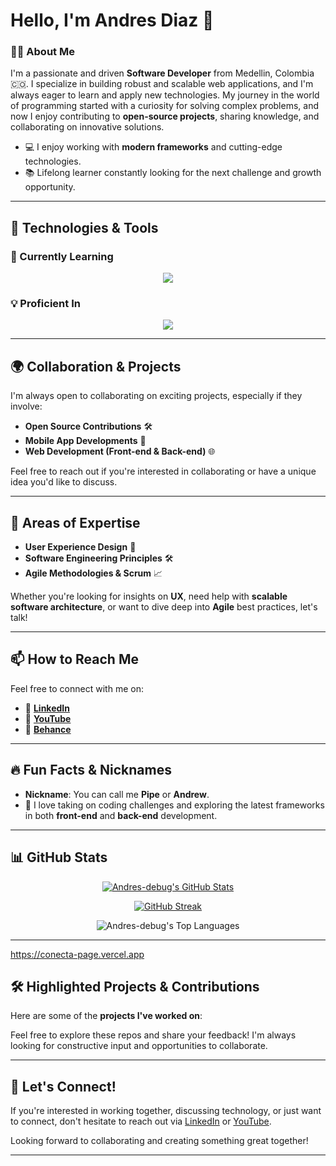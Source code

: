 # Hello, I'm Andres Diaz 👋

### 👨‍💻 About Me

I'm a passionate and driven **Software Developer** from Medellin, Colombia 🇨🇴. I specialize in building robust and scalable web applications, and I'm always eager to learn and apply new technologies. My journey in the world of programming started with a curiosity for solving complex problems, and now I enjoy contributing to **open-source projects**, sharing knowledge, and collaborating on innovative solutions.

- 💻 I enjoy working with **modern frameworks** and cutting-edge technologies.
- 📚 Lifelong learner constantly looking for the next challenge and growth opportunity.

---

## 🚀 Technologies & Tools

### 🌱 Currently Learning

<p align="center">
 <a href="https://skillicons.dev">
    <img src="https://skillicons.dev/icons?i=nestjs,prisma,threejs,astro&perline=8" />
 </a>
</p>

### 💡 Proficient In

<p align="center">
 <a href="https://skillicons.dev">
    <img src="https://skillicons.dev/icons?i=react,nextjs,express,linux,js,ts,redux,apollo,graphql,tailwind,angular,git,bootstrap,css,html,figma&perline=8" />
 </a>
</p>

---

## 🌍 Collaboration & Projects

I'm always open to collaborating on exciting projects, especially if they involve:

- **Open Source Contributions** 🛠️
- **Mobile App Developments** 📱
- **Web Development (Front-end & Back-end)** 🌐

Feel free to reach out if you're interested in collaborating or have a unique idea you'd like to discuss.

---

## 💬 Areas of Expertise

- **User Experience Design** 🎨
- **Software Engineering Principles** 🛠️
- **Agile Methodologies & Scrum** 📈

Whether you're looking for insights on **UX**, need help with **scalable software architecture**, or want to dive deep into **Agile** best practices, let's talk!

---

## 📫 How to Reach Me

Feel free to connect with me on:

- 💼 [**LinkedIn**](https://www.linkedin.com/in/andr%C3%A9s-felipe-diaz-monsalve-54407b1a3/)
- 🎥 [**YouTube**](https://www.youtube.com/@AndresDebug-lc1cu)
- 💼 [**Behance**](https://www.behance.net/andresdiaz73)

---

## 🔥 Fun Facts & Nicknames

- **Nickname**: You can call me **Pipe** or **Andrew**.
- 🌱 I love taking on coding challenges and exploring the latest frameworks in both **front-end** and **back-end** development.

---

## 📊 GitHub Stats

<p align="center">
  <a href="https://awesome-github-stats.azurewebsites.net/index.html??cardType=level-alternate&theme=vue-dark&preferLogin=false">    <img  alt="Andres-debug's GitHub Stats" src="https://awesome-github-stats.azurewebsites.net/user-stats/Andres-debug?cardType=level-alternate&theme=vue-dark&preferLogin=false" />  </a>
  </p>


<p align="center">
<a href="https://git.io/streak-stats"><img src="https://git-hub-streak-stats.vercel.app?user=Andres-debug&theme=dark" alt="GitHub Streak" /></a>
</p>

<p align="center">
  <img src="https://github-readme-stats.vercel.app/api/top-langs/?username=Andres-debug&theme=vue-dark&show_icons=true&hide_border=true&layout=compact" alt="Andres-debug's Top Languages" />
</p>

---
https://conecta-page.vercel.app

## 🛠️ Highlighted Projects & Contributions

Here are some of the **projects I've worked on**:


Feel free to explore these repos and share your feedback! I'm always looking for constructive input and opportunities to collaborate.

---

## 🤝 Let's Connect!

If you're interested in working together, discussing technology, or just want to connect, don't hesitate to reach out via [LinkedIn](https://www.linkedin.com/in/andr%C3%A9s-felipe-diaz-monsalve-54407b1a3/) or [YouTube](https://www.youtube.com/@AndresDebug-lc1cu).

Looking forward to collaborating and creating something great together!

---
